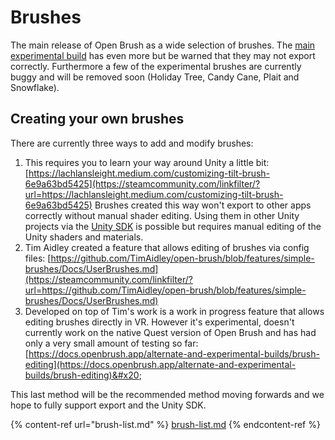 # Brushes

The main release of Open Brush as a wide selection of brushes. The [main experimental build](../../alternate-and-experimental-builds/main-experimental-build.md) has even more but be warned that they may not export correctly. Furthermore a few of the experimental brushes are currently buggy and will be removed soon (Holiday Tree, Candy Cane, Plait and Snowflake).

## Creating your own brushes

There are currently three ways to add and modify brushes:

1. This requires you to learn your way around Unity a little bit: [https://lachlansleight.medium.com/customizing-tilt-brush-6e9a63bd5425](https://steamcommunity.com/linkfilter/?url=https://lachlansleight.medium.com/customizing-tilt-brush-6e9a63bd5425) Brushes created this way won't export to other apps correctly without manual shader editing. Using them in other Unity projects via the [Unity SDK](../open-brush-unity-sdk.md) is possible but requires manual editing of the Unity shaders and materials.
2. Tim Aidley created a feature that allows editing of brushes via config files: [https://github.com/TimAidley/open-brush/blob/features/simple-brushes/Docs/UserBrushes.md](https://steamcommunity.com/linkfilter/?url=https://github.com/TimAidley/open-brush/blob/features/simple-brushes/Docs/UserBrushes.md)
3. Developed on top of Tim's work is a work in progress feature that allows editing brushes directly in VR. However it's experimental, doesn't currently work on the native Quest version of Open Brush and has had only a very small amount of testing so far: [https://docs.openbrush.app/alternate-and-experimental-builds/brush-editing](https://docs.openbrush.app/alternate-and-experimental-builds/brush-editing)&#x20;

This last method will be the recommended method moving forwards and we hope to fully support export and the Unity SDK.&#x20;

{% content-ref url="brush-list.md" %}
[brush-list.md](brush-list.md)
{% endcontent-ref %}
